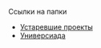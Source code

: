 <p>Ссылки на папки
  <ul>
    <li><a href="https://zaytsevaleksandrv.github.io/old/">Устаревшие проекты</a></li>
    <li><a href="https://zaytsevaleksandrv.github.io/universiade/">Универсиада</a></li>
  </ul>
</p>
